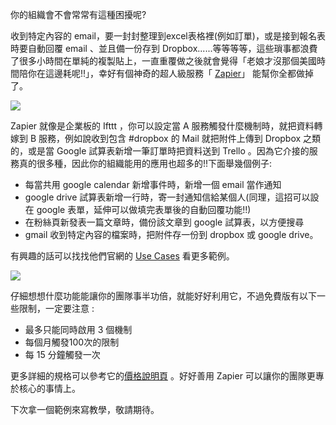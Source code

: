 你的組織會不會常常有這種困擾呢? 

收到特定內容的 email，要一封封整理到excel表格裡(例如訂單)，或是接到報名表時要自動回覆 email 、並且備一份存到 Dropbox......等等等等，這些瑣事都浪費了很多小時間在單純的複製貼上，一直重覆做之後就會覺得「老娘才沒那個美國時間陪你在這邊耗呢!!」，幸好有個神奇的超人級服務「 [Zapier](https://zapier.com/)」 能幫你全都做掉了。

![](https://dl.dropboxusercontent.com/u/6217074/blog/2015-11/zapier_some_receipt.png)

Zapier 就像是企業板的 Ifttt ，你可以設定當 A 服務觸發什麼機制時，就把資料轉嫁到 B 服務，例如說收到包含 #dropbox 的 Mail 就把附件上傳到 Dropbox 之類的，或是當 Google 試算表新增一筆訂單時把資料送到 Trello 。因為它介接的服務真的很多種，因此你的組織能用的應用也超多的!!下面舉幾個例子:

- 每當共用 google calendar 新增事件時，新增一個 email 當作通知
- google drive 試算表新增一行時，寄一封通知信給某個人(同理，這招可以設在 google 表單，延伸可以做填完表單後的自動回覆功能!!)
- 在粉絲頁新發表一篇文章時，備份該文章到 google 試算表，以方便搜尋
- gmail 收到特定內容的檔案時，把附件存一份到 dropbox 或 google drive。

有興趣的話可以找找他們官網的 [Use Cases](https://zapier.com/app/use-cases) 看更多範例。

[![](https://dl.dropboxusercontent.com/u/6217074/blog/2015-11/zapier_use_cases.png)](https://zapier.com/app/use-cases)

仔細想想什麼功能能讓你的團隊事半功倍，就能好好利用它，不過免費版有以下一些限制，一定要注意 : 

- 最多只能同時啟用 3 個機制
- 每個月觸發100次的限制
- 每 15 分鐘觸發一次

更多詳細的規格可以參考它的[價格說明頁](https://zapier.com/app/pricing) 。好好善用 Zapier 可以讓你的團隊更專於核心的事情上。

下次拿一個範例來寫教學，敬請期待。